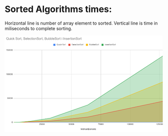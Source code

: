 # Sorted Algorithms times:

Horizontal line is number of array element to sorted.
Vertical line is time in miliseconds to complete sorting.

![graph](https://github.com/Maflex24/CSharpHub/blob/SortingAlgorithms/AlgorithmGraph.png "Graph of algorithms times")

